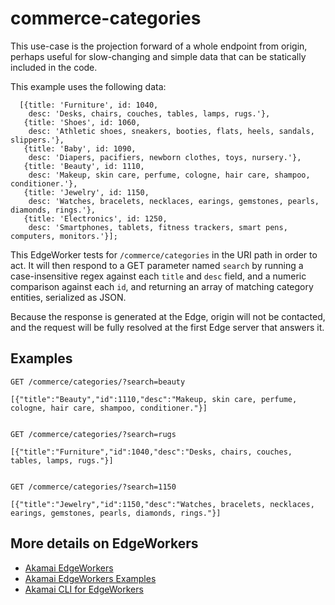 # commerce-categories

This use-case is the projection forward of a whole endpoint from
origin, perhaps useful for slow-changing and simple data that can be
statically included in the code.

This example uses the following data:

      [{title: 'Furniture', id: 1040,
        desc: 'Desks, chairs, couches, tables, lamps, rugs.'},
       {title: 'Shoes', id: 1060,
        desc: 'Athletic shoes, sneakers, booties, flats, heels, sandals, slippers.'},
       {title: 'Baby', id: 1090,
        desc: 'Diapers, pacifiers, newborn clothes, toys, nursery.'},
       {title: 'Beauty', id: 1110,
        desc: 'Makeup, skin care, perfume, cologne, hair care, shampoo, conditioner.'},
       {title: 'Jewelry', id: 1150,
        desc: 'Watches, bracelets, necklaces, earings, gemstones, pearls, diamonds, rings.'},
       {title: 'Electronics', id: 1250,
        desc: 'Smartphones, tablets, fitness trackers, smart pens, computers, monitors.'}];

This EdgeWorker tests for `/commerce/categories` in the URI path in
order to act. It will then respond to a GET parameter named `search`
by running a case-insensitive regex against each `title` and `desc`
field, and a numeric comparison against each `id`, and returning an
array of matching category entities, serialized as JSON.

Because the response is generated at the Edge, origin will not be
contacted, and the request will be fully resolved at the first Edge
server that answers it.

## Examples

    GET /commerce/categories/?search=beauty

    [{"title":"Beauty","id":1110,"desc":"Makeup, skin care, perfume, cologne, hair care, shampoo, conditioner."}]


    GET /commerce/categories/?search=rugs

    [{"title":"Furniture","id":1040,"desc":"Desks, chairs, couches, tables, lamps, rugs."}]


    GET /commerce/categories/?search=1150

    [{"title":"Jewelry","id":1150,"desc":"Watches, bracelets, necklaces, earings, gemstones, pearls, diamonds, rings."}]

## More details on EdgeWorkers
- [Akamai EdgeWorkers](https://developer.akamai.com/akamai-edgeworkers-overview)
- [Akamai EdgeWorkers Examples](https://github.com/akamai/edgeworkers-examples)
- [Akamai CLI for EdgeWorkers](https://developer.akamai.com/legacy/cli/packages/edgeworkers.html)
